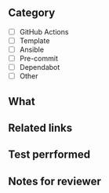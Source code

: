 ## Category

<!-- Check an item your change is most relative. -->
<!-- If there is no relative item, add new one. -->

- [ ] GitHub Actions
- [ ] Template
- [ ] Ansible
- [ ] Pre-commit
- [ ] Dependabot
- [ ] Other

## What

<!-- Write a brief description of this PR. -->

## Related links

<!-- Write the links related to this PR. -->

## Test perrformed

<!-- Describe how you have tested this PR. -->

## Notes for reviewer

<!-- Write additional information if neccessary. It should be written if there are related PRs that should be merged at the same time. -->
